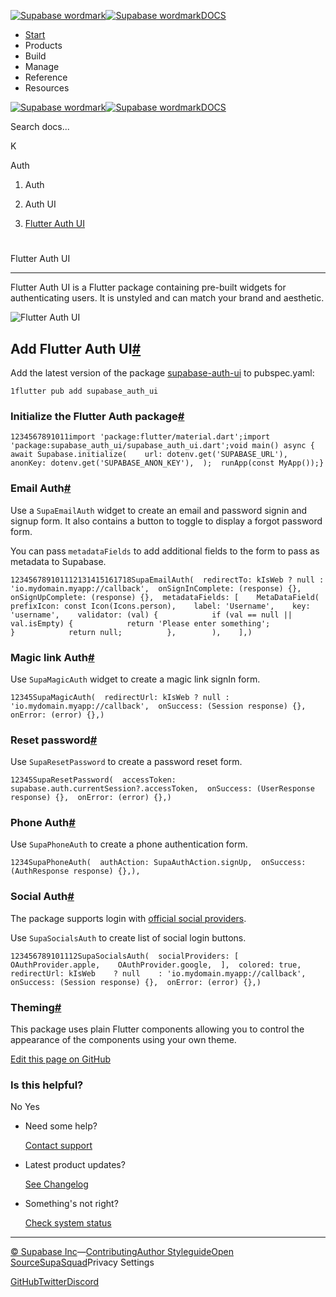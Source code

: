 [![Supabase wordmark](https://supabase.com/docs/_next/image?url=%2Fdocs%2Fsupabase-dark.svg&w=256&q=75&dpl=dpl_5BYG5BkQhU19GEfZfhcgAbeGcRQo)![Supabase wordmark](https://supabase.com/docs/_next/image?url=%2Fdocs%2Fsupabase-light.svg&w=256&q=75&dpl=dpl_5BYG5BkQhU19GEfZfhcgAbeGcRQo)DOCS](https://supabase.com/docs)

-   [Start](https://supabase.com/docs/guides/getting-started)
-   Products
-   Build
-   Manage
-   Reference
-   Resources

[![Supabase wordmark](https://supabase.com/docs/_next/image?url=%2Fdocs%2Fsupabase-dark.svg&w=256&q=75&dpl=dpl_5BYG5BkQhU19GEfZfhcgAbeGcRQo)![Supabase wordmark](https://supabase.com/docs/_next/image?url=%2Fdocs%2Fsupabase-light.svg&w=256&q=75&dpl=dpl_5BYG5BkQhU19GEfZfhcgAbeGcRQo)DOCS](https://supabase.com/docs)

Search docs...

K

Auth

1.  Auth

3.  Auth UI

5.  [Flutter Auth UI](https://supabase.com/docs/guides/auth/auth-helpers/flutter-auth-ui)

# 

Flutter Auth UI

* * *

Flutter Auth UI is a Flutter package containing pre-built widgets for authenticating users. It is unstyled and can match your brand and aesthetic.

![Flutter Auth UI](https://raw.githubusercontent.com/supabase-community/flutter-auth-ui/main/screenshots/supabase_auth_ui.png)

## Add Flutter Auth UI[#](#add-flutter-auth-ui)

Add the latest version of the package [supabase-auth-ui](https://pub.dev/packages/supabase_auth_ui) to pubspec.yaml:

```
1flutter pub add supabase_auth_ui
```

### Initialize the Flutter Auth package[#](#initialize-the-flutter-auth-package)

```
1234567891011import 'package:flutter/material.dart';import 'package:supabase_auth_ui/supabase_auth_ui.dart';void main() async {  await Supabase.initialize(    url: dotenv.get('SUPABASE_URL'),    anonKey: dotenv.get('SUPABASE_ANON_KEY'),  );  runApp(const MyApp());}
```

### Email Auth[#](#email-auth)

Use a `SupaEmailAuth` widget to create an email and password signin and signup form. It also contains a button to toggle to display a forgot password form.

You can pass `metadataFields` to add additional fields to the form to pass as metadata to Supabase.

```
123456789101112131415161718SupaEmailAuth(  redirectTo: kIsWeb ? null : 'io.mydomain.myapp://callback',  onSignInComplete: (response) {},  onSignUpComplete: (response) {},  metadataFields: [    MetaDataField(    prefixIcon: const Icon(Icons.person),    label: 'Username',    key: 'username',    validator: (val) {            if (val == null || val.isEmpty) {            return 'Please enter something';            }            return null;          },        ),    ],)
```

### Magic link Auth[#](#magic-link-auth)

Use `SupaMagicAuth` widget to create a magic link signIn form.

```
12345SupaMagicAuth(  redirectUrl: kIsWeb ? null : 'io.mydomain.myapp://callback',  onSuccess: (Session response) {},  onError: (error) {},)
```

### Reset password[#](#reset-password)

Use `SupaResetPassword` to create a password reset form.

```
12345SupaResetPassword(  accessToken: supabase.auth.currentSession?.accessToken,  onSuccess: (UserResponse response) {},  onError: (error) {},)
```

### Phone Auth[#](#phone-auth)

Use `SupaPhoneAuth` to create a phone authentication form.

```
1234SupaPhoneAuth(  authAction: SupaAuthAction.signUp,  onSuccess: (AuthResponse response) {},),
```

### Social Auth[#](#social-auth)

The package supports login with [official social providers](https://supabase.com/docs/guides/auth#providers).

Use `SupaSocialsAuth` to create list of social login buttons.

```
123456789101112SupaSocialsAuth(  socialProviders: [    OAuthProvider.apple,    OAuthProvider.google,  ],  colored: true,  redirectUrl: kIsWeb    ? null    : 'io.mydomain.myapp://callback',  onSuccess: (Session response) {},  onError: (error) {},)
```

### Theming[#](#theming)

This package uses plain Flutter components allowing you to control the appearance of the components using your own theme.

[Edit this page on GitHub](https://github.com/supabase/supabase/blob/master/apps/docs/content/guides/auth/auth-helpers/flutter-auth-ui.mdx)

### Is this helpful?

No Yes

-   Need some help?
    
    [Contact support](https://supabase.com/support)
-   Latest product updates?
    
    [See Changelog](https://supabase.com/changelog)
-   Something's not right?
    
    [Check system status](https://status.supabase.com/)

* * *

[© Supabase Inc](https://supabase.com/)—[Contributing](https://github.com/supabase/supabase/blob/master/apps/docs/DEVELOPERS.md)[Author Styleguide](https://github.com/supabase/supabase/blob/master/apps/docs/CONTRIBUTING.md)[Open Source](https://supabase.com/open-source)[SupaSquad](https://supabase.com/supasquad)Privacy Settings

[GitHub](https://github.com/supabase/supabase)[Twitter](https://twitter.com/supabase)[Discord](https://discord.supabase.com/)